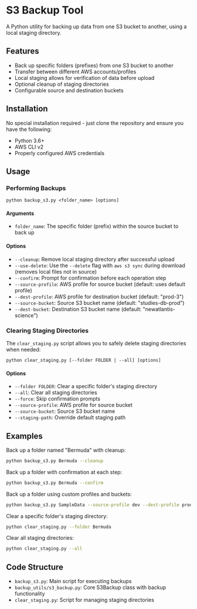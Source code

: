 # S3 Backup Tool

A Python utility for backing up data from one S3 bucket to another, using a local staging directory.

## Features

- Back up specific folders (prefixes) from one S3 bucket to another
- Transfer between different AWS accounts/profiles
- Local staging allows for verification of data before upload
- Optional cleanup of staging directories
- Configurable source and destination buckets

## Installation

No special installation required - just clone the repository and ensure you have the following:

- Python 3.6+
- AWS CLI v2
- Properly configured AWS credentials

## Usage

### Performing Backups

```
python backup_s3.py <folder_name> [options]
```

#### Arguments

- `folder_name`: The specific folder (prefix) within the source bucket to back up

#### Options

- `--cleanup`: Remove local staging directory after successful upload
- `--use-delete`: Use the `--delete` flag with `aws s3 sync` during download (removes local files not in source)
- `--confirm`: Prompt for confirmation before each operation step
- `--source-profile`: AWS profile for source bucket (default: uses default profile)
- `--dest-profile`: AWS profile for destination bucket (default: "prod-3")
- `--source-bucket`: Source S3 bucket name (default: "studies-db-prod")
- `--dest-bucket`: Destination S3 bucket name (default: "newatlantis-science")

### Clearing Staging Directories

The `clear_staging.py` script allows you to safely delete staging directories when needed:

```
python clear_staging.py [--folder FOLDER | --all] [options]
```

#### Options

- `--folder FOLDER`: Clear a specific folder's staging directory
- `--all`: Clear all staging directories
- `--force`: Skip confirmation prompts
- `--source-profile`: AWS profile for source bucket 
- `--source-bucket`: Source S3 bucket name
- `--staging-path`: Override default staging path

## Examples

Back up a folder named "Bermuda" with cleanup:

```bash
python backup_s3.py Bermuda --cleanup
```

Back up a folder with confirmation at each step:

```bash
python backup_s3.py Bermuda --confirm
```

Back up a folder using custom profiles and buckets:

```bash
python backup_s3.py SampleData --source-profile dev --dest-profile prod --source-bucket source-data --dest-bucket dest-data
```

Clear a specific folder's staging directory:

```bash
python clear_staging.py --folder Bermuda
```

Clear all staging directories:

```bash
python clear_staging.py --all
```

## Code Structure

- `backup_s3.py`: Main script for executing backups
- `backup_utils/s3_backup.py`: Core S3Backup class with backup functionality
- `clear_staging.py`: Script for managing staging directories